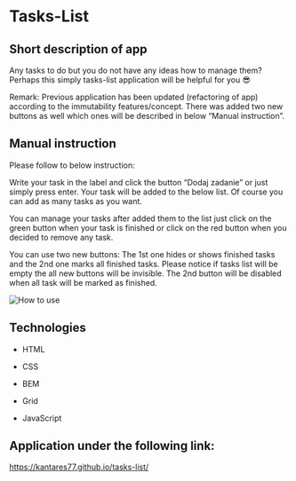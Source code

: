# Tasks-List

## Short description of app

Any tasks to do but you do not have any ideas how to manage them? Perhaps this simply tasks-list application will be helpful for you 😎

Remark:
Previous application has been updated (refactoring of app) according to the immutability features/concept.
There was added two new buttons as well which ones will be described in below “Manual instruction”.

## Manual instruction

Please follow to below instruction:

Write your task in the label and click the button “Dodaj zadanie” or just simply press enter.
Your task will be added to the below list. Of course you can add as many tasks as you want.

You can manage your tasks after added them to the list just click on the green button when your task is finished or click on the red button when you decided to remove any task.

You can use two new buttons:
The 1st one hides or shows finished tasks and the 2nd one marks all finished tasks.
Please notice if tasks list will be empty the all new buttons will be invisible.
The 2nd button will be disabled when all task will be marked as finished.

![How to use](https://github.com/Kantares77/tasks-list-immutability/blob/main/images/tasksList.gif)

## Technologies

- HTML

- CSS

- BEM

- Grid

- JavaScript

## Application under the following link:

https://kantares77.github.io/tasks-list/
